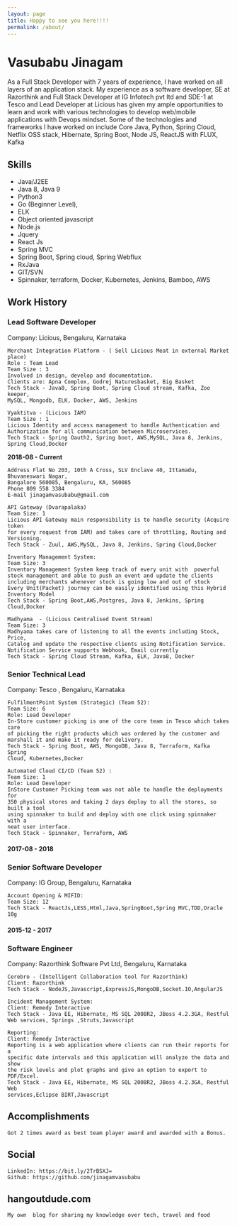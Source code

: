 ```yaml
---
layout: page
title: Happy to see you here!!!!
permalink: /about/
---
```

# Vasubabu Jinagam


As a Full Stack Developer with 7 years of experience, I have worked on all layers of
an application stack. My experience as a software developer, SE at Razorthink and
Full Stack Developer at IG Infotech pvt ltd and SDE-1 at Tesco and Lead Developer
at Licious has given my ample opportunities to learn and work with various
technologies to develop web/mobile applications with Devops mindset. Some of the
technologies and frameworks I have worked on include Core Java, Python, Spring
Cloud, Netflix OSS stack, Hibernate, Spring Boot, Node JS, ReactJS with FLUX, Kafka


## Skills
* Java/J2EE
* Java 8, Java 9 
* Python3 
* Go (Beginner Level), 
* ELK
* Object oriented javascript
* Node.js
* Jquery 
* React Js
* Spring MVC
* Spring Boot, Spring cloud, Spring Webflux
* RxJava
* GIT/SVN
* Spinnaker, terraform, Docker, Kubernetes, Jenkins, Bamboo, AWS

## Work History
### Lead Software Developer
Company:  Licious, Bengaluru, Karnataka

``` 
Merchant Integration Platform - ( Sell Licious Meat in external Market place)
Role : Team Lead
Team Size : 3
Involved in design, develop and documentation.
Clients are: Apna Complex, Godrej Naturesbasket, Big Basket
Tech Stack - Java8, Spring Boot, Spring Cloud stream, Kafka, Zoo keeper,
MySQL, Mongodb, ELK, Docker, AWS, Jenkins
```

```
Vyaktitva - (Licious IAM)
Team Size : 1
Licious Identity and access management to handle Authentication and
Authorization for all communication between Microservices.
Tech Stack - Spring Oauth2, Spring boot, AWS,MySQL, Java 8, Jenkins,
Spring Cloud,Docker
```
**2018-08 - Current**

```
Address Flat No 203, 10th A Cross, SLV Enclave 40, Ittamadu, Bhuvaneswari Nagar,
Bangalore 560085, Bengaluru, KA, 560085
Phone 809 558 3384
E-mail jinagamvasubabu@gmail.com
```

```
API Gateway (Dvarapalaka)
Team Size: 1
Licious API Gateway main responsibility is to handle security (Acquire token
for every request from IAM) and takes care of throttling, Routing and
Versioning.
Tech Stack - Zuul, AWS,MySQL, Java 8, Jenkins, Spring Cloud,Docker
```

```
Inventory Management System:
Team Size: 3
Inventory Management System keep track of every unit with  powerful
stock management and able to push an event and update the clients
including merchants whenever stock is going low and out of stock
Every Unit(Packet) journey can be easily identified using this Hybrid
Inventory Model
Tech Stack - Spring Boot,AWS,Postgres, Java 8, Jenkins, Spring
Cloud,Docker
```

```
Madhyama  - (Licious Centralised Event Stream)
Team Size: 3
Madhyama takes care of listening to all the events including Stock, Price,
Catalog and update the respective clients using Notification Service. 
Notification Service supports Webhook, Email currently
Tech Stack - Spring Cloud Stream, Kafka, ELK, Java8, Docker
```

### Senior Technical Lead
Company: Tesco , Bengaluru, Karnataka 

```
FulfilmentPoint System (Strategic) (Team 52):
Team Size: 6
Role: Lead Developer
In-Store customer picking is one of the core team in Tesco which takes care
of picking the right products which was ordered by the customer and
marshall it and make it ready for delivery.
Tech Stack - Spring Boot, AWS, MongoDB, Java 8, Terraform, Kafka Spring
Cloud, Kubernetes,Docker
```

```
Automated Cloud CI/CD (Team 52) :
Team Size: 1
Role: Lead Developer
InStore Customer Picking team was not able to handle the deployments for
350 physical stores and taking 2 days deploy to all the stores, so built a tool
using spinnaker to build and deploy with one click using spinnaker with a
neat user interface.
Tech Stack - Spinnaker, Terraform, AWS
```

#### 2017-08 - 2018
### Senior Software Developer
Company: IG Group, Bengaluru, Karnataka
```
Account Opening & MIFID:
Team Size: 12
Tech Stack - ReactJs,LESS,Html,Java,SpringBoot,Spring MVC,TDD,Oracle 10g
```

#### 2015-12 - 2017
### Software Engineer
Company: Razorthink Software Pvt Ltd, Bengaluru, Karnataka
```
Cerebro - (Intelligent Collaboration tool for Razorthink)
Client: Razorthink
Tech Stack - NodeJS,Javascript,ExpressJS,MongoDB,Socket.IO,AngularJS
```
```
Incident Management System:
Client: Remedy Interactive
Tech Stack - Java EE, Hibernate, MS SQL 2008R2, JBoss 4.2.3GA, Restful
Web services, Springs ,Struts,Javascript
```
```
Reporting:
Client: Remedy Interactive
Reporting is a web application where clients can run their reports for a
specific date intervals and this application will analyze the data and show
the risk levels and plot graphs and give an option to export to PDF/Excel.
Tech Stack - Java EE, Hibernate, MS SQL 2008R2, JBoss 4.2.3GA, Restful Web
services,Eclipse BIRT,Javascript
```

## Accomplishments

```
Got 2 times award as best team player award and awarded with a Bonus.
```

## Social

```
LinkedIn: https://bit.ly/2TrBSXJ=
Github: https://github.com/jinagamvasubabu
```

## hangoutdude.com

```
My own  blog for sharing my knowledge over tech, travel and food
```